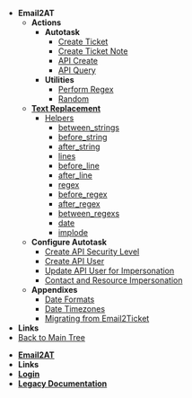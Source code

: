 - **Email2AT**
  - **Actions**
    - **Autotask**
      - [Create Ticket](email2at/actions/autotask/create_ticket.md)
      - [Create Ticket Note](email2at/actions/autotask/create_ticketnote.md)
      - [API Create](email2at/actions/autotask/api/create.md)
      <!-- - [API Update](email2at/actions/autotask/api/update.md) -->
      - [API Query](email2at/actions/autotask/api/query.md)
    - **Utilities**
      - [Perform Regex](email2at/actions/utilities/regex.md)
      <!-- - [Set Purge Date](email2at/actions/utilities/purgedate.md) -->
      - [Random](email2at/actions/utilities/random.md)
      <!-- - [Send Email](email2at/actions/utilities/sendemail.md) -->
  - [**Text Replacement**](email2at/text-replacement/)
    - [Helpers](email2at/text-replacement/helpers/)
      - [between_strings](email2at/text-replacement/helpers/string/between_strings.md)
      - [before_string](email2at/text-replacement/helpers/string/before_string.md)
      - [after_string](email2at/text-replacement/helpers/string/after_string.md)
      - [lines](email2at/text-replacement/helpers/line/lines.md)
      - [before_line](email2at/text-replacement/helpers/line/before_line.md)
      - [after_line](email2at/text-replacement/helpers/line/after_line.md)
      - [regex](email2at/text-replacement/helpers/regex/regex.md)
      - [before_regex](email2at/text-replacement/helpers/regex/before_regex.md)
      - [after_regex](email2at/text-replacement/helpers/regex/after_regex.md)
      - [between_regexs](email2at/text-replacement/helpers/regex/between_regexs.md)
      - [date](email2at/text-replacement/helpers/utilities/date.md)
      - [implode](email2at/text-replacement/helpers/utilities/implode.md)
  - **Configure Autotask**
    - [Create API Security Level](email2at/configure/autotask/create-api-security-level-with-impersonation.md)
    - [Create API User](email2at/configure/autotask/create-api-user.md)
    - [Update API User for Impersonation](email2at/configure/autotask/update-api-user-for-impersonation.md)
    - [Contact and Resource Impersonation](email2at/configure/autotask/contact-and-resource-impersonation.md)
  - **Appendixes**
    - [Date Formats](email2at/appendixes/date_formats.md)
    - [Date Timezones](email2at/appendixes/date_timezones.md)
    - [Migrating from Email2Ticket](email2at/appendixes/migrating_to_email2ticket.md)
- **Links**
- <a href="/" class="sidebar-home"><i data-feather="arrow-left" class="sidebar-back-icon"></i>Back to Main Tree</a>

<!-- 
  - Control Structures
    - [Iterate](email2at/actions/)
    - [Stop](email2at/actions/stop/stop.md)
    - [Stop Completely](email2at/actions/stop/stopglobal.md)
-->

- [**Email2AT**](email2at/text-replacement/)
- **Links**
- <a href="https://console.mspintegrations.com" target="_blank"><strong>Login <i data-feather="external-link"></i></strong></a>
- <a href="https://kb.mspintegrations.com" target="_blank"><strong>Legacy Documentation <i data-feather="external-link"></i></strong></a>




<!--
- [**Scheduled Tasks**](scheduled-tasks/)

- [**Getting Started**](getting-started/)
  - [Something](getting-started/something)

-->